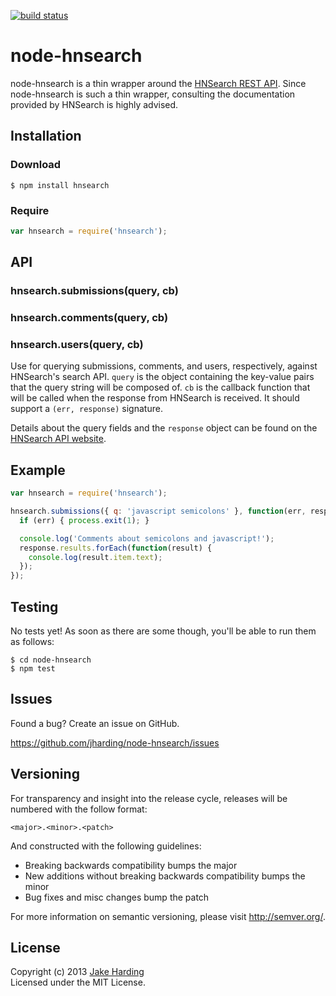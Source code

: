 [![build status](https://secure.travis-ci.org/jharding/node-hnsearch.png?branch=master)](http://travis-ci.org/jharding/node-hnsearch)

node-hnsearch
=============

node-hnsearch is a thin wrapper around the [HNSearch REST API][1]. Since node-hnsearch is such a thin wrapper, consulting the documentation provided by HNSearch is highly advised.

Installation
------------

### Download

```
$ npm install hnsearch
```

### Require

```javascript
var hnsearch = require('hnsearch');
```

API
---

### hnsearch.submissions(query, cb)
### hnsearch.comments(query, cb)
### hnsearch.users(query, cb)

Use for querying submissions, comments, and users, respectively, against HNSearch's search API. `query` is the object containing the key-value pairs that the query string will be composed of. `cb` is the callback function that will be called when the response from HNSearch is received. It should support a `(err, response)` signature.

Details about the query fields and the `response` object can be found on the [HNSearch API website][1].

Example
-------

```javascript
var hnsearch = require('hnsearch');

hnsearch.submissions({ q: 'javascript semicolons' }, function(err, response) {
  if (err) { process.exit(1); }

  console.log('Comments about semicolons and javascript!');
  response.results.forEach(function(result) { 
    console.log(result.item.text); 
  });
});
```

Testing
-------

No tests yet! As soon as there are some though, you'll be able to run them as follows:

```
$ cd node-hnsearch
$ npm test
```

Issues
------

Found a bug? Create an issue on GitHub.

https://github.com/jharding/node-hnsearch/issues

Versioning
----------

For transparency and insight into the release cycle, releases will be numbered with the follow format:

`<major>.<minor>.<patch>`

And constructed with the following guidelines:

* Breaking backwards compatibility bumps the major
* New additions without breaking backwards compatibility bumps the minor
* Bug fixes and misc changes bump the patch

For more information on semantic versioning, please visit http://semver.org/.

License
-------

Copyright (c) 2013 [Jake Harding](http://thejakeharding.com)  
Licensed under the MIT License.

[1]: http://www.hnsearch.com/api
